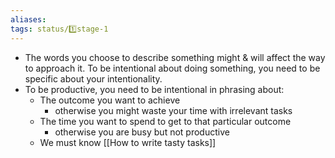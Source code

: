 ```yaml
---
aliases: 
tags: status/1️⃣stage-1 
---
```


-   The words you choose to describe something might & will affect the way to approach it. To be intentional about doing something, you need to be specific about your intentionality.
-   To be productive, you need to be intentional in phrasing about:
    -   The outcome you want to achieve
        -   otherwise you might waste your time with irrelevant tasks
    -   The time you want to spend to get to that particular outcome
        -   otherwise you are busy but not productive
    -   We must know [[How to write tasty tasks]]



